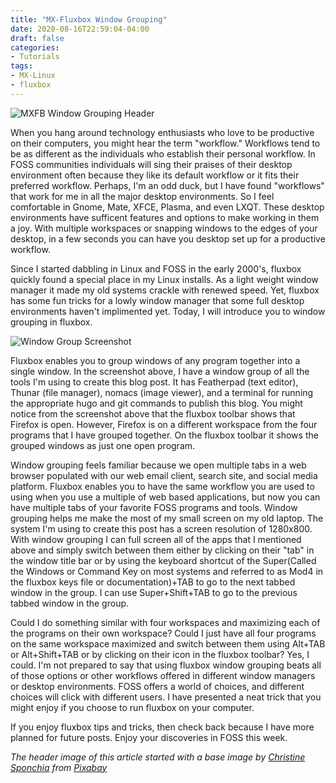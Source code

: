 ```yaml
---
title: "MX-Fluxbox Window Grouping"
date: 2020-08-16T22:59:04-04:00
draft: false
categories:
- Tutorials
tags:
- MX-Linux
- fluxbox
---
```


![MXFB Window Grouping Header](/mxfb-window-grouping.png)

When you hang around technology enthusiasts who love to be productive on their computers, you might hear the term "workflow." Workflows tend to be as different as the individuals who establish their personal workflow. In FOSS communities individuals will sing their praises of their desktop environment often because they like its default workflow or it fits their preferred workflow. Perhaps, I'm an odd duck, but I have found "workflows" that work for me in all the major desktop environments. So I feel comfortable in Gnome, Mate, XFCE, Plasma, and even LXQT. These desktop environments have sufficent features and options to make working in them a joy. With multiple workspaces or snapping windows to the edges of your desktop, in a few seconds you can have you desktop set up for a productive workflow. 

Since I started dabbling in Linux and FOSS in the early 2000's, fluxbox quickly found a special place in my Linux installs. As a light weight window manager it made my old systems crackle with renewed speed. Yet, fluxbox has some fun tricks for a lowly window manager that some full desktop environments haven't implimented yet. Today, I will introduce you to window grouping in fluxbox.

![Window Group Screenshot](/mxfb-windowgroup-screenshot.png)

Fluxbox enables you to group windows of any program together into a single window. In the screenshot above, I have a window group of all the tools I'm using to create this blog post. It has Featherpad (text editor), Thunar (file manager), nomacs (image viewer), and a terminal for running the appropriate hugo and git commands to publish this blog. You might notice from the screenshot above that the fluxbox toolbar shows that Firefox is open. However, Firefox is on a different workspace from the four programs that I have grouped together. On the fluxbox toolbar it shows the grouped windows as just one open program.

Window grouping feels familiar because we open multiple tabs in a web browser populated with our web email client, search site, and social media platform. Fluxbox enables you to have the same workflow you are used to using when you use a multiple of web based applications, but now you can have multiple tabs of your favorite FOSS programs and tools. Window grouping helps me make the most of my small screen on my old laptop. The system I'm using to create this post has a screen resolution of 1280x800. With window grouping I can full screen all of the apps that I mentioned above and simply switch between them either by clicking on their "tab" in the window title bar or by using the keyboard shortcut of the Super(Called the Windows or Command Key on most systems and referred to as Mod4 in the fluxbox keys file or documentation)+TAB to go to the next tabbed window in the group. I can use Super+Shift+TAB to go to the previous tabbed window in the group.

Could I do something similar with four workspaces and maximizing each of the programs on their own workspace? Could I just have all four programs on the same workspace maximized and switch between them using Alt+TAB or Alt+Shift+TAB or by clicking on their icon in the fluxbox toolbar? Yes, I could. I'm not prepared to say that using fluxbox window grouping beats all of those options or other workflows offered in different window managers or desktop environments. FOSS offers a world of choices, and different choices will click with different users. I have presented a neat trick that you might enjoy if you choose to run fluxbox on your computer.

If you enjoy fluxbox tips and tricks, then check back because I have more planned for future posts. Enjoy your discoveries in FOSS this week.

*The header image of this article started with a base image by [Christine Sponchia](https://pixabay.com/users/Sponchia-443272/?utm_source=link-attribution&amp;utm_medium=referral&amp;utm_campaign=image&amp;utm_content=627031) from [Pixabay](https://pixabay.com/?utm_source=link-attribution&amp;utm_medium=referral&amp;utm_campaign=image&amp;utm_content=627031)*

